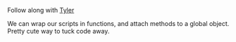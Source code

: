 Follow along with [Tyler](https://tylermcginnis.com/javascript-modules-iifes-commonjs-esmodules/)

We can wrap our scripts in functions, and attach methods to a global object. Pretty cute way to tuck code away.
